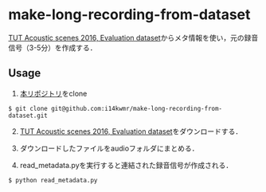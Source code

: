 # make-long-recording-from-dataset
[TUT Acoustic scenes 2016, Evaluation dataset](https://zenodo.org/record/165995#.YWVfeBDP0-Q)からメタ情報を使い，元の録音信号（3-5分）を作成する．

## Usage
1. [本リポジトリ](https://github.com/i14kwmr/make-long-recording-from-dataset)をclone
```
$ git clone git@github.com:i14kwmr/make-long-recording-from-dataset.git
```

2. [TUT Acoustic scenes 2016, Evaluation dataset](https://zenodo.org/record/165995#.YWVfeBDP0-Q)をダウンロードする．

3. ダウンロードしたファイルをaudioフォルダにまとめる．

4. read_metadata.pyを実行すると連結された録音信号が作成される．
```
$ python read_metadata.py
```
